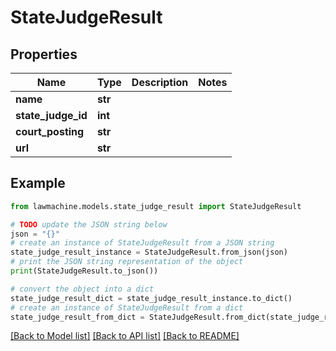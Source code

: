 # StateJudgeResult


## Properties

Name | Type | Description | Notes
------------ | ------------- | ------------- | -------------
**name** | **str** |  | 
**state_judge_id** | **int** |  | 
**court_posting** | **str** |  | 
**url** | **str** |  | 

## Example

```python
from lawmachine.models.state_judge_result import StateJudgeResult

# TODO update the JSON string below
json = "{}"
# create an instance of StateJudgeResult from a JSON string
state_judge_result_instance = StateJudgeResult.from_json(json)
# print the JSON string representation of the object
print(StateJudgeResult.to_json())

# convert the object into a dict
state_judge_result_dict = state_judge_result_instance.to_dict()
# create an instance of StateJudgeResult from a dict
state_judge_result_from_dict = StateJudgeResult.from_dict(state_judge_result_dict)
```
[[Back to Model list]](../README.md#documentation-for-models) [[Back to API list]](../README.md#documentation-for-api-endpoints) [[Back to README]](../README.md)


